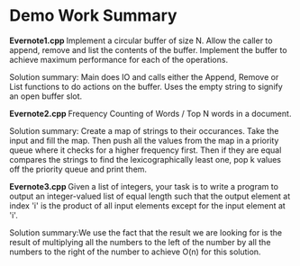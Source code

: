 <h1>Demo Work Summary </h1>

<b> Evernote1.cpp </b>
Implement a circular buffer of size N. Allow the caller to append, remove and list the contents of the buffer. Implement the buffer to achieve maximum performance for each of the operations.

Solution summary: Main does IO and calls either the Append, Remove or List functions to do actions on the buffer. Uses the empty string to signify an open buffer slot.

<b> Evernote2.cpp </b>
Frequency Counting of Words / Top N words in a document.

Solution summary: Create a map of strings to their occurances. Take the input and fill the map.
Then push all the values from the map in a priority queue where it checks for a higher frequency first.
Then if they are equal compares the strings to find the lexicographically least one, pop k values off the priority queue and print them.

<b> Evernote3.cpp </b>
Given a list of integers, your task is to write a program to output an integer-valued list of equal length such that the output element at index 'i' is the product of all input elements except for the input element at 'i'.

Solution summary:We use the fact that the result we are looking for is the result of multiplying all the numbers to the left of the number by all the numbers to the right of the number to achieve O(n) for this solution.
